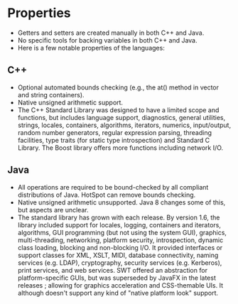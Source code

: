 # Properties
* Getters and setters are created manually in both C++ and Java.
* No specific tools for backing variables in both C++ and Java.
* Here is a few notable properties of the languages:
## C++
* Optional automated bounds checking (e.g., the at() method in vector and string containers).
* Native unsigned arithmetic support.
* The C++ Standard Library was designed to have a limited scope and functions, but includes language support, diagnostics, general utilities, strings, locales, containers, algorithms, iterators, numerics, input/output, random number generators, regular expression parsing, threading facilities, type traits (for static type introspection) and Standard C Library. The Boost library offers more functions including network I/O.
## Java
* All operations are required to be bound-checked by all compliant distributions of Java. HotSpot can remove bounds checking.
* Native unsigned arithmetic unsupported. Java 8 changes some of this, but aspects are unclear.
* The standard library has grown with each release. By version 1.6, the library included support for locales, logging, containers and iterators, algorithms, GUI programming (but not using the system GUI), graphics, multi-threading, networking, platform security, introspection, dynamic class loading, blocking and non-blocking I/O. It provided interfaces or support classes for XML, XSLT, MIDI, database connectivity, naming services (e.g. LDAP), cryptography, security services (e.g. Kerberos), print services, and web services. SWT offered an abstraction for platform-specific GUIs, but was superseded by JavaFX in the latest releases ; allowing for graphics acceleration and CSS-themable UIs. It although doesn't support any kind of "native platform look" support.
